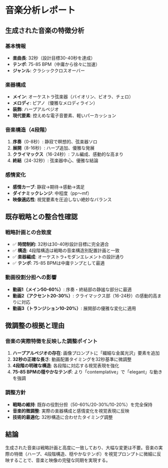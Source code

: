 # 音楽分析レポート

## 生成された音楽の特徴分析

### 基本情報
- **楽曲長**: 32秒（設計目標30-40秒を達成）
- **テンポ**: 75-85 BPM（中庸から徐々に加速）
- **ジャンル**: クラシッククロスオーバー

### 楽器構成
- **メイン**: オーケストラ弦楽器（バイオリン、ビオラ、チェロ）
- **メロディ**: ピアノ（優雅なメロディライン）
- **装飾**: ハープアルペジオ
- **現代要素**: 控えめな電子音要素、軽いパーカッション

### 音楽構造（4段階）
1. **序奏**（0-8秒）: 静寂で瞑想的、弦楽器ソロ
2. **展開**（8-16秒）: ハープ追加、優雅な発展
3. **クライマックス**（16-24秒）: フル編成、感動的な高まり
4. **終結**（24-32秒）: 弦楽器中心、優雅な結論

### 感情変化
- **感情カーブ**: 静寂→期待→感動→満足
- **ダイナミックレンジ**: 中程度（pp～mf）
- **映像適応性**: 視覚要素を圧迫しない絶妙なバランス

## 既存戦略との整合性確認

### 戦略計画との合致度
- ✅ **時間制約**: 32秒は30-40秒設計目標に完全適合
- ✅ **構造**: 4段階構造は戦略の音楽構造別配置計画と一致
- ✅ **楽器編成**: オーケストラ+モダンエレメントの設計通り
- ✅ **テンポ**: 75-85 BPMは中庸テンプとして最適

### 動画役割分担への影響
- **動画1（メイン50-60%）**: 序奏・終結部の静謐な部分に最適
- **動画2（アクセント20-30%）**: クライマックス部（16-24秒）の感動的高まりに対応
- **動画3（トランジション10-20%）**: 展開部の優雅な変化に適用

## 微調整の根拠と理由

### 音楽の実際特徴を反映した調整ポイント
1. **ハープアルペジオの存在**: 画像プロンプトに「繊細な金属光沢」要素を追加
2. **32秒の正確な長さ**: 動画配置タイミングを32秒基準に微調整
3. **4段階の明確な構造**: 各段階に対応する視覚表現を強化
4. **75-85 BPMの穏やかなテンポ**: より「contemplative」で「elegant」な動きを強調

### 調整方針
- **戦略の維持**: 既存の役割分担（50-60%/20-30%/10-20%）を完全保持
- **音楽的微調整**: 実際の楽器構成と感情変化を視覚表現に反映
- **技術的最適化**: 32秒構造に合わせたタイミング調整

## 結論

生成された音楽は戦略計画と高度に一致しており、大幅な変更は不要。音楽の実際の特徴（ハープ、4段階構造、穏やかなテンポ）を視覚プロンプトに微細に反映することで、音楽と映像の完璧な同期を実現する。